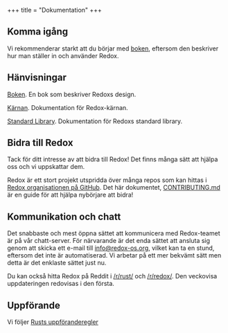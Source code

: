 +++
title = "Dokumentation"
+++

## Komma igång

Vi rekommenderar starkt att du börjar med [boken](https://doc.redox-os.org/book/), eftersom den beskriver hur man ställer in och använder Redox.

## Hänvisningar

[Boken](https://doc.redox-os.org/book/). En bok som beskriver Redoxs design.

[Kärnan](https://doc.redox-os.org/kernel/kernel/). Dokumentation för Redox-kärnan.

[Standard Library](https://doc.redox-os.org/std/std/). Dokumentation för Redoxs standard library.

## Bidra till Redox

Tack för ditt intresse av att bidra till Redox!
Det finns många sätt att hjälpa oss och vi uppskattar dem.

Redox är ett stort projekt utspridda över många repos som kan hittas i
[Redox organisationen på GitHub](https://github.com/redox-os). Det här dokumentet,
[CONTRIBUTING.md](https://github.com/redox-os/redox/blob/master/CONTRIBUTING.md)
är en guide för att hjälpa nybörjare att bidra!

## Kommunikation och chatt

Det snabbaste och mest öppna sättet att kommunicera med Redox-teamet är på vår chatt-server. För närvarande är det enda sättet att ansluta sig genom att skicka ett e-mail till
[info@redox-os.org](mailto:info@redox-os.org), vilket kan ta en stund,
eftersom det inte är automatiserad. Vi arbetar på ett mer bekvämt sätt
men detta är det enklaste sättet just nu.

Du kan också hitta Redox på Reddit i
[/r/rust/](https://www.reddit.com/r/rust) och
[/r/redox/](https://www.reddit.com/r/redox). Den veckovisa uppdateringen redovisas i den första.

## Uppförande

Vi följer [Rusts uppföranderegler](https://www.rust-lang.org/sv-SE/conduct.html)
